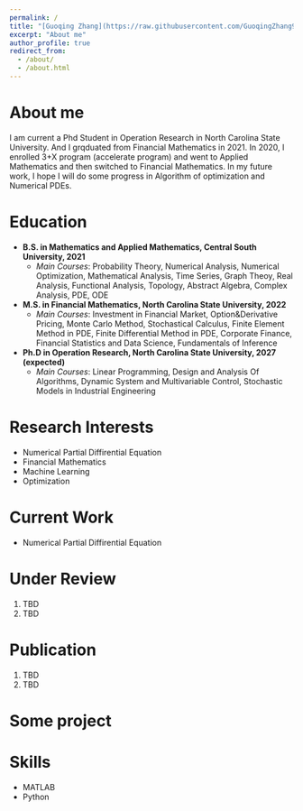 ```yaml
---
permalink: /
title: "[Guoqing Zhang](https://raw.githubusercontent.com/GuoqingZhang99/Gqzhang.github.io/52fa7f62a303ac2e0714084fb43d90a6703c4af3/files/GuoqingZhang-CV.pdf)"
excerpt: "About me"
author_profile: true
redirect_from: 
  - /about/
  - /about.html
---
```


About me
=====
I am current a Phd Student in Operation Research in North Carolina State University. And I grqduated from Financial Mathematics in 2021. In 2020, I enrolled 3+X program (accelerate program) and went to Applied Mathematics and then switched to Financial Mathematics. In my future work, I hope I will do some progress in Algorithm of optimization and Numerical PDEs.

Education
=====
* **B.S. in Mathematics and Applied Mathematics, Central South University, 2021**
    - *Main Courses*: Probability Theory, Numerical Analysis, Numerical Optimization, Mathematical Analysis, Time Series, Graph Theoy, Real Analysis, Functional Analysis, Topology, Abstract Algebra, Complex Analysis, PDE, ODE
* **M.S. in Financial Mathematics, North Carolina State University, 2022**
    - *Main Courses*: Investment in Financial Market, Option&Derivative Pricing, Monte Carlo Method, Stochastical Calculus, Finite Element Method in PDE, Finite Differential Method in PDE, Corporate Finance, Financial Statistics and Data Science, Fundamentals of Inference
* **Ph.D in Operation Research, North Carolina State University, 2027 (expected)**
    - *Main Courses*: Linear Programming, Design and Analysis Of Algorithms, Dynamic System and Multivariable Control, Stochastic Models in Industrial Engineering


Research Interests
======
* Numerical Partial Diffirential Equation
* Financial Mathematics 
* Machine Learning 
* Optimization 

Current Work
======
* Numerical Partial Diffirential Equation


Under Review
======
1. TBD
1. TBD

Publication
=====
1. TBD
1. TBD

Some project
=====

Skills
=====
* MATLAB
* Python

